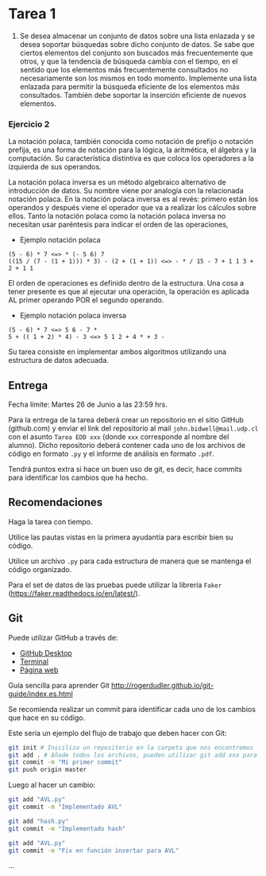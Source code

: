 # Tarea 1

1. Se desea almacenar un conjunto de datos sobre una lista enlazada y se desea soportar búsquedas sobre dicho conjunto de datos. Se sabe que ciertos elementos del conjunto son buscados más frecuentemente que otros, y que la tendencia de búsqueda cambia con el tiempo, en el sentido que los elementos más frecuentemente consultados no necesariamente son los mismos en todo momento. Implemente una lista enlazada para permitir la búsqueda eficiente de los elementos más consultados. También debe soportar la inserción eficiente de nuevos elementos.

### Ejercicio 2
La notación polaca, también conocida como notación de prefijo o notación prefija, es una forma de notación para la lógica, la aritmética, el álgebra y la computación. Su característica distintiva es que coloca los operadores a la izquierda de sus operandos.

La notación polaca inversa es un método algebraico alternativo de introducción de datos. Su nombre viene por analogía con la relacionada notación polaca. En la notación polaca inversa es al revés: primero están los operandos y después viene el operador que va a realizar los cálculos sobre ellos. Tanto la notación polaca como la notación polaca inversa no necesitan usar paréntesis para indicar el orden de las operaciones,

* Ejemplo notación polaca

```
(5 - 6) * 7 <=> * (- 5 6) 7
((15 / (7 - (1 + 1))) * 3) - (2 + (1 + 1)) <=> - * / 15 - 7 + 1 1 3 + 2 + 1 1 
```

El orden de operaciones es definido dentro de la estructura. Una cosa a tener presente es que al ejecutar una operación, la operación es aplicada AL primer operando POR el segundo operando.

* Ejemplo notación polaca inversa

```
(5 - 6) * 7 <=> 5 6 - 7 *
5 + (( 1 + 2) * 4) - 3 <=> 5 1 2 + 4 * + 3 -
```

Su tarea consiste en implementar ambos algoritmos utilizando una estructura de datos adecuada.



## Entrega

Fecha límite: Martes 26 de Junio a las 23:59 hrs.

Para la entrega de la tarea deberá crear un repositorio en el sitio GitHub (github.com) y enviar el link del repositorio al mail `john.bidwell@mail.udp.cl` con el asunto `Tarea EDD xxx` (donde `xxx` corresponde al nombre del alumno). Dicho repositorio deberá contener cada uno de los archivos de código en formato `.py` y el informe de análisis en formato `.pdf`.

Tendrá puntos extra si hace un buen uso de git, es decir, hace commits para identificar los cambios que ha hecho.

## Recomendaciones

Haga la tarea con tiempo.

Utilice las pautas vistas en la primera ayudantía para escribir bien su código. 

Utilice un archivo `.py` para cada estructura de manera que se mantenga el código organizado.

Para el set de datos de las pruebas puede utilizar la librería `Faker` (https://faker.readthedocs.io/en/latest/).


## Git

Puede utilizar GitHub a través de:
* [GitHub Desktop](https://services.github.com/on-demand/github-desktop/es/instalar-github-desktop)
* [Terminal](https://gist.github.com/derhuerst/1b15ff4652a867391f03)
* [Página web](https://github.com)

Guía sencilla para aprender Git http://rogerdudler.github.io/git-guide/index.es.html 

Se recomienda realizar un commit para identificar cada uno de los cambios que hace en su código.

Este sería un ejemplo del flujo de trabajo que deben hacer con Git:

```zsh
git init # Iniciliza un repositorio en la carpeta que nos encontremos
git add . # Añade todos los archivos, pueden utilizar git add xxx para añadir un archivo en específico
git commit -m "Mi primer commit"
git push origin master
``` 

Luego al hacer un cambio:

```zsh
git add "AVL.py"
git commit -m "Implementado AVL"
```

```zsh
git add "hash.py"
git commit -m "Implementado hash"
```

```zsh
git add "AVL.py"
git commit -m "Fix en función insertar para AVL"
```
...